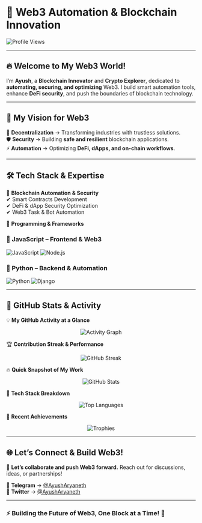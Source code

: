 # 🚀 **Web3 Automation & Blockchain Innovation**  

![Profile Views](https://komarev.com/ghpvc/?username=ayusharyaneth&color=blue)  

---

## 🔥 **Welcome to My Web3 World!**  
I’m **Ayush**, a **Blockchain Innovator** and **Crypto Explorer**, dedicated to **automating, securing, and optimizing** Web3. I build smart automation tools, enhance **DeFi security**, and push the boundaries of blockchain technology.  

---

## 🌟 **My Vision for Web3**  

🎯 **Decentralization** → Transforming industries with trustless solutions.  
🛡 **Security** → Building **safe and resilient** blockchain applications.  
⚡ **Automation** → Optimizing **DeFi, dApps, and on-chain workflows**.  

---

## 🛠 **Tech Stack & Expertise**  

🚀 **Blockchain Automation & Security**  
✔ Smart Contracts Development  
✔ DeFi & dApp Security Optimization  
✔ Web3 Task & Bot Automation  

🎯 **Programming & Frameworks**  

### **🔹 JavaScript – Frontend & Web3**  
<p align="left">  
  <img src="https://img.shields.io/badge/JavaScript-F7DF1E?style=for-the-badge&logo=javascript&logoColor=black" alt="JavaScript" />  
  <img src="https://img.shields.io/badge/Node.js-339933?style=for-the-badge&logo=nodedotjs&logoColor=white" alt="Node.js" />  
</p>  

### **🔹 Python – Backend & Automation**  
<p align="left">  
  <img src="https://img.shields.io/badge/Python-3776AB?style=for-the-badge&logo=python&logoColor=white" alt="Python" />  
  <img src="https://img.shields.io/badge/Django-092D3F?style=for-the-badge&logo=django&logoColor=white" alt="Django" />  
</p>  

---

## 🎯 **GitHub Stats & Activity**  

💡 **My GitHub Activity at a Glance**  
<p align="center">
  <img src="https://github-readme-activity-graph.vercel.app/graph?username=ayusharyaneth&theme=github-dark&hide_border=true" alt="Activity Graph" />
</p>

🏆 **Contribution Streak & Performance**  
<p align="center">
  <img src="https://github-readme-streak-stats.herokuapp.com/?user=ayusharyaneth&theme=radical&hide_border=true" alt="GitHub Streak" />
</p>

🔥 **Quick Snapshot of My Work**  
<p align="center">
  <img src="https://github-readme-stats.vercel.app/api?username=ayusharyaneth&show_icons=true&count_private=true&theme=radical&hide_border=true&card_width=500" alt="GitHub Stats" />
</p>

📌 **Tech Stack Breakdown**  
<p align="center">
  <img src="https://github-readme-stats.vercel.app/api/top-langs/?username=ayusharyaneth&langs_count=5&theme=radical&hide_title=true&hide_border=true&layout=compact&card_width=500" alt="Top Languages" />
</p>

🚀 **Recent Achievements**  
<p align="center">
  <img src="https://github-profile-trophy.vercel.app/?username=ayusharyaneth&theme=radical&no-frame=true&column=7" alt="Trophies" />
</p>

---

## 🌐 **Let’s Connect & Build Web3!**  

🚀 **Let’s collaborate and push Web3 forward.** Reach out for discussions, ideas, or partnerships!  

🔹 **Telegram** → [@AyushAryaneth](https://t.me/AyushAryaneth)  
🔹 **Twitter** → [@AyushAryaneth](https://twitter.com/AyushAryaneth)  

---

### ⚡ **Building the Future of Web3, One Block at a Time!** 🚀